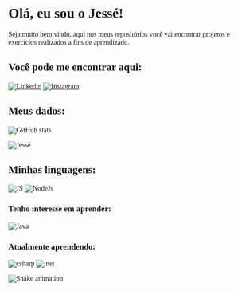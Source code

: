 <span style="font-family:ISOCPEUR;">

# Olá, eu sou o Jessé!

  Seja muito bem vindo, aqui nos meus repositórios você vai encontrar projetos e exercícios realizados a fins de aprendizado.
  
## Você pode me encontrar aqui:

[![Linkedin](https://img.shields.io/badge/LinkedIn-0077B5?style=for-the-badge&logo=linkedin&logoColor=white)](https://www.linkedin.com/in/jesse-muehlbauer/)
[![Instagram](https://img.shields.io/badge/Instagram-E4405F?style=for-the-badge&logo=instagram&logoColor=white)](https://www.instagram.com/jesseruan/)

## Meus dados:
 
![GitHub stats](https://github-readme-stats.vercel.app/api?username=jessebauer&show_icons=true&theme=tokyonight)
  
![Jessé](https://github-readme-stats.vercel.app/api/top-langs/?username=jessebauer&layout=compact&theme=tokyonight)

## Minhas linguagens:

  ![JS](https://img.shields.io/badge/JavaScript-F7DF1E?style=for-the-badge&logo=javascript&logoColor=black)
  ![NodeJs](https://img.shields.io/badge/Node.js-43853D?style=for-the-badge&logo=node.js&logoColor=white)
  
### Tenho interesse em aprender:

![Java](https://img.shields.io/badge/Java-ED8B00?style=for-the-badge&logo=java&logoColor=white)

  ### Atualmente aprendendo:
  
![csharp](https://img.shields.io/badge/C%23-239120?style=for-the-badge&logo=c-sharp&logoColor)
![.net](https://img.shields.io/badge/.NET-5C2D91?style=for-the-badge&logo=.net&logoColor=white)


![Snake animation](https://github.com/jessebauer/jessebauer/blob/output/github-contribution-grid-snake.svg)
